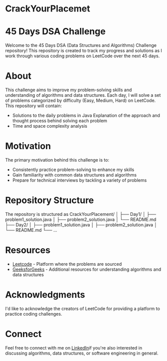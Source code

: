 # CrackYourPlacemet
# 45 Days DSA Challenge
Welcome to the 45 Days DSA (Data Structures and Algorithms) Challenge repository! This repository is created to track my progress and solutions as I work through various coding problems on LeetCode over the next 45 days.

# About
This challenge aims to improve my problem-solving skills and understanding of algorithms and data structures. Each day, I will solve a set of problems categorized by difficulty (Easy, Medium, Hard) on LeetCode. This repository will contain:

* Solutions to the daily problems in Java Explanation of the approach and thought process behind solving each problem
* Time and space complexity analysis
# Motivation
The primary motivation behind this challenge is to:

* Consistently practice problem-solving to enhance my skills
* Gain familiarity with common data structures and algorithms
* Prepare for technical interviews by tackling a variety of problems
  
# Repository Structure
The repository is structured as 
CrackYourPlacement/
│
├── Day1/
│   ├── problem1_solution.java
│   ├── problem2_solution.java
│   └── README.md
├── Day2/
│   ├── problem1_solution.java
│   ├── problem2_solution.java
│   └── README.md
└── ...


# Resources
* [Leetcode](https://leetcode.com/u/harshsrivastava1306/) - Platform where the problems are sourced
* [GeeksforGeeks](https://www.geeksforgeeks.org/user/harshsrivastava1306/harsh-srivastava-601300201) - Additional resources for understanding algorithms and data structures
# Acknowledgments
I'd like to acknowledge the creators of LeetCode for providing a platform to practice coding challenges.

# Connect
Feel free to connect with me on [LinkedIn](www.linkedin.com/in/)if you're also interested in discussing algorithms, data structures, or software engineering in general.
